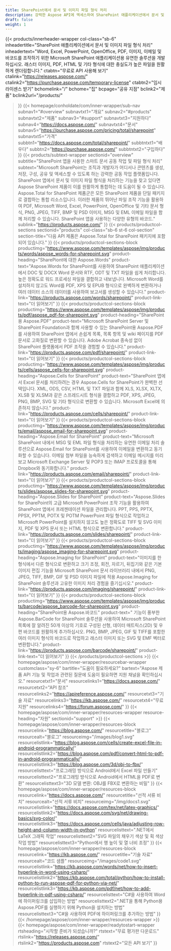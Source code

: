 ```yaml
---
title: SharePoint에서 문서 및 이미지 파일 형식 처리
description: 강력한 Aspose API에 액세스하여 SharePoint 애플리케이션에서 문서 및 이미지 파일 형식의 편집, 변환 및 처리를 자동화합니다.
draft: false
weight: 1
---
```

{{< products/innerheader-wrapper col-class="sb-6"
  inheadertitle="SharePoint 애플리케이션에서 문서 및 이미지 파일 형식 처리"
  inheadertext="Word, Excel, PowerPoint, OpenOffice, PDF, 이미지, 이메일 및 바코드를 조작하기 위한 Microsoft SharePoint 애플리케이션용 유연한 솔루션을 개발하십시오. 래스터 이미지, PDF, HTML 및 기타 형식에 대한 충실도가 높은 파일을 원활하게 렌더링합니다."
  ctabtn="무료로 API 사용해 보기"
  ctalink="https://releases.aspose.com/"
  ctalink2="https://purchase.aspose.com/temporary-license"
  ctabtn2="임시 라이센스 받기"
  bchomelink="/"
  bchome="집"
  bcpage="공유 지점"
  bclink2="제품"
  bclink2url="/products/"
  >}}
  {{< homepage/conholdate/com/inner-wrapper/sub-nav 
subnav1="#overview"
subnavtxt1="개요" 
subnav2="#products"
subnavtxt2="제품" 
subnav3="#support"
subnavtxt3="지원하다" 
subnav4="https://docs.aspose.com/"
subnavtxt4="문서" 
subnav5="https://purchase.aspose.com/pricing/total/sharepoint"
subnavtxt5="가격" 
subbtn1="https://docs.aspose.com/total/sharepoint/"
subbtntxt1="배우다"
subbtn2="https://purchase.aspose.com/"
subbtntxt2="구입하다"
>}}
   {{< products/subtext-wrapper
   sectionid="overview" 
   subtitle="SharePoint 앱을 사용한 스마트 문서 공동 작업 및 파일 형식 처리"
   subtext="Microsoft SharePoint는 조직과 개발자가 어디서나 콘텐츠를 생성, 저장, 구성, 공유 및 액세스할 수 있도록 하는 강력한 공동 작업 플랫폼입니다. SharePoint 앱에서 문서 및 이미지 파일 형식을 처리하는 기능을 찾고 있다면 Aspose SharePoint 제품이 이를 원활하게 통합하는 데 도움이 될 수 있습니다. Aspose.Total for SharePoint 제품군은 모든 SharePoint 제품을 단일 패키지로 결합하는 통합 리소스입니다. 이러한 제품의 뛰어난 파일 조작 기능을 활용하여 PDF, Microsoft Word, Excel, PowerPoint, OpenOffice 및 기타 문서 형식, PNG, JPEG, TIFF, BMP 및 PSD 이미지, MSG 및 EML 이메일 파일을 함께 처리할 수 있습니다. SharePoint 앱을 사용하는 다양한 유형의 바코드."
   sublink="https://products.aspose.com/"
   >}} 
{{< products/productcol-sections
sectionid="products" 
col-class="sb-6 st-6 col-section"
section-title="다음 API 제품은 Aspose.Total for SharePoint 패키지에 포함되어 있습니다."
>}}
{{< products/productcol-sections-block
productimg="https://www.aspose.com/templates/aspose/img/products/words/aspose_words-for-sharepoint.svg"
product-heading="SharePiont에 대한 Aspose.Words"
product-text="Aspose.Words for SharePoint를 사용하여 SharePoint 애플리케이션에서 DOC 및 DOCX Word 문서와 RTF, ODT 및 TXT 파일을 쉽게 처리합니다. 높은 정확도로 워드 프로세싱 파일을 결합하고 내보냅니다. Microsoft Word를 설치하지 않고도 Word를 PDF, XPS 및 EPUB 형식으로 완벽하게 변환하거나 여러 데이터 소스의 데이터를 사용하여 보고서를 생성할 수 있습니다."
product-link="https://products.aspose.com/words/sharepoint/"
product-link-text="더 읽어보기"
>}}
{{< products/productcol-sections-block
productimg="https://www.aspose.com/templates/aspose/img/products/pdf/aspose_pdf-for-sharepoint.svg"
product-heading="SharePoint용 Aspose.PDF"
product-text="Microsoft SharePoint Server 및 SharePoint Foundation과 함께 사용할 수 있는 SharePoint용 Aspose.PDF를 사용하여 SharePoint 앱에서 손쉽게 목록, 목록 항목 및 wiki 페이지를 PDF 문서로 고화질로 변환할 수 있습니다. Adobe Acrobat 종속성 없이 SharePoint 플랫폼에서 PDF 조작을 경험할 수 있습니다."
product-link="https://products.aspose.com/pdf/sharepoint/"
product-link-text="더 읽어보기"
>}}
{{< products/productcol-sections-block
productimg="https://www.aspose.com/templates/aspose/img/products/cells/aspose_cells-for-sharepoint.svg"
product-heading="Aspose.Cells for SharePoint"
product-text="SharePoint 앱에서 Excel 문서를 처리하려는 경우 Aspose.Cells for SharePoint가 완벽한 선택입니다. XML, ODS, CSV, HTML 및 TXT 파일과 함께 XLS, XLSX, XLTX, XLSB 및 XLSM과 같은 스프레드시트 형식을 결합하고 PDF, XPS, JPEG, PNG, BMP, SVG 및 기타 형식으로 변환할 수 있습니다. Microsoft Excel에 의존하지 않습니다."
product-link="https://products.aspose.com/cells/sharepoint/"
product-link-text="더 읽어보기"
>}}
{{< products/productcol-sections-block
productimg="https://www.aspose.com/templates/aspose/img/products/email/aspose_email-for-sharepoint.svg"
product-heading="Aspose.Email for SharePoint"
product-text="Microsoft SharePoint 내에서 MSG 및 EML 파일 형식을 처리하는 유연한 이메일 처리 솔루션으로 Aspose.Email for SharePoint를 사용하여 이메일을 변환하고 동기화할 수 있습니다. 이메일 첨부 파일을 능숙하게 검색하고 이메일 메시지를 미리 보고 Microsoft Exchange Server 및 POP3 또는 IMAP 프로토콜을 통해 Dropbox와 동기화합니다."
product-link="https://products.aspose.com/email/sharepoint/"
product-link-text="더 읽어보기"
>}}
{{< products/productcol-sections-block
productimg="https://www.aspose.com/templates/aspose/img/products/slides/aspose_slides-for-sharepoint.svg"
product-heading="Aspose.Slides for SharePoint"
product-text="Aspose.Slides for SharePoint의 고급 Microsoft PowerPoint 조작 기능을 활용하여 SharePoint 앱에서 프레젠테이션 파일을 관리합니다. PPT, PPS, PPTX, PPSX, PPTM, POTX 및 POTM PowerPoint 파일 형식으로 작업하고 Microsoft PowerPoint를 설치하지 않고도 높은 정확도로 TIFF 및 SVG 이미지, PDF 및 XPS 문서 또는 HTML 형식으로 변환합니다."
product-link="https://products.aspose.com/slides/sharepoint/"
product-link-text="더 읽어보기"
>}}
{{< products/productcol-sections-block
productimg="https://www.aspose.com/templates/aspose/img/products/imaging/aspose_imaging-for-sharepoint.svg"
product-heading="Aspose.Imaging for SharePoint"
product-text="이미지를 한 형식에서 다른 형식으로 변환하고 크기 조정, 회전, 자르기, 뒤집기와 같은 기본 이미지 편집 기능을 Microsoft SharePoint 문서 라이브러리 내에서 PNG, JPEG, TIFF, BMP, GIF 및 PSD 이미지 파일에 적용 Aspose.Imaging for SharePoint 솔루션과 고유한 이미지 처리 경험을 즐기십시오."
product-link="https://products.aspose.com/imaging/sharepoint/"
product-link-text="더 읽어보기"
>}}
{{< products/productcol-sections-block
productimg="https://www.aspose.com/templates/aspose/img/products/barcode/aspose_barcode-for-sharepoint.svg"
product-heading="SharePoint용 Aspose.바코드"
product-text=" 기능이 풍부한 Aspose.BarCode for SharePoint 솔루션을 사용하여 Microsoft SharePoint 목록에 잘 알려진 50개 이상의 기호로 구성된 선형, 데이터 매트릭스(2D) 및 우편 바코드를 원활하게 추가하십시오. PNG, BMP, JPEG, GIF 및 TIFF를 포함한 여러 이미지 형식의 바코드로 작업하고 래스터 이미지 또는 SVG 및 EMF 벡터로 변환합니다."
product-link="https://products.aspose.com/barcode/sharepoint/"
product-link-text="더 읽어보기"
>}} 
{{< /products/productcol-sections >}}
{{< homepage/aspose/com/inner-wrapper/resourcebar-wrapper
customclass="sy-6"
bartitle="도움이 필요하세요?"
bartext="Aspose 제품 API 기능 및 작업과 관련된 질문에 도움이 필요하면 지원 채널을 확인하십시오."
resourcetxt1="문서"
resourcelinks1="https://docs.aspose.com/"
resourcetxt2="API 참조"
resourcelinks2="https://apireference.aspose.com/"
resourcetxt3="기술 자료"
resourcelinks3="https://kb.aspose.com/"
resourcetxt4="무료 지원"
resourcelinks4="https://forum.aspose.com/"
>}}
{{< homepage/aspose/com/inner-wrapper/resources-wrapper
resource-heading="자원"
sectionid="support" >}}
{{< homepage/aspose/com/inner-wrapper/resources-block
resourcelink="https://blog.aspose.com/"
resourcetitle="블로그"
resourcealt="블로그"
resourceimg="/images/blog1.svg"
resourcelistlink="https://blog.aspose.com/cells/create-excel-file-in-android-programmatically/"
resourcelistlink2="https://blog.aspose.com/pdf/convert-html-to-pdf-in-android-programmatically/"
resourcelistlink3="https://blog.aspose.com/3d/obj-to-fbx/"
resourcelisttext="프로그래밍 방식으로 Android에서 Excel 파일 만들기"
resourcelisttext2="프로그래밍 방식으로 Android에서 HTML을 PDF로 변환"
resourcelisttext3="3D 모델 변환: OBJ를 FBX로 변환하는 비밀"
>}}
{{< homepage/aspose/com/inner-wrapper/resources-block
resourcelink="https://docs.aspose.com/"
resourcetitle="선적 서류 비치"
resourcealt="선적 서류 비치"
resourceimg="/img/docs1.svg"
resourcelistlink="https://docs.aspose.com/tex/net/latex-graphics/"
resourcelistlink2="https://docs.aspose.com/svg/net/drawing-basics/svg-color/"
resourcelistlink3="https://docs.aspose.com/cells/java/adjusting-row-height-and-column-width-in-python"
resourcelisttext=".NET에서 LaTeX 그래픽 작업"
resourcelisttext2="SVG 파일의 채우기 색상 및 획 색상 작업 방법"
resourcelisttext3="Python에서 행 높이 및 열 너비 조정"
>}}
{{< homepage/aspose/com/inner-wrapper/resources-block
resourcelink="https://kb.aspose.com/"
resourcetitle="기술 자료"
resourcealt="코드 샘플"
resourceimg="/images/code1.svg"
resourcelistlink="https://kb.aspose.com/words/net/how-to-insert-hyperlink-in-word-using-csharp/"
resourcelistlink2="https://kb.aspose.com/total/python/how-to-install-python-to-run-aspose-pdf-for-python-via-net/"
resourcelistlink3="https://kb.aspose.com/pdf/net/how-to-add-hyperlink-in-pdf-using-csharp/"
resourcelisttext="C#을 사용하여 Word에 하이퍼링크를 삽입하는 방법"
resourcelisttext2=".NET을 통해 Python용 Aspose.PDF를 실행하기 위해 Python을 설치하는 방법"
resourcelisttext3="C#을 사용하여 PDF에 하이퍼링크를 추가하는 방법"
>}}
{{< /homepage/aspose/com/inner-wrapper/resources-wrapper >}}
{{< homepage/aspose/com/inner-wrapper/readytostart-wrapper
rtsheading="시작할 준비가 되셨습니까?"
rtstext="무료 평가판 다운로드"
rtslink="https://releases.aspose.com/"
rtslink2="https://products.aspose.com"
rtstext2="모든 API 보기" 
>}}
